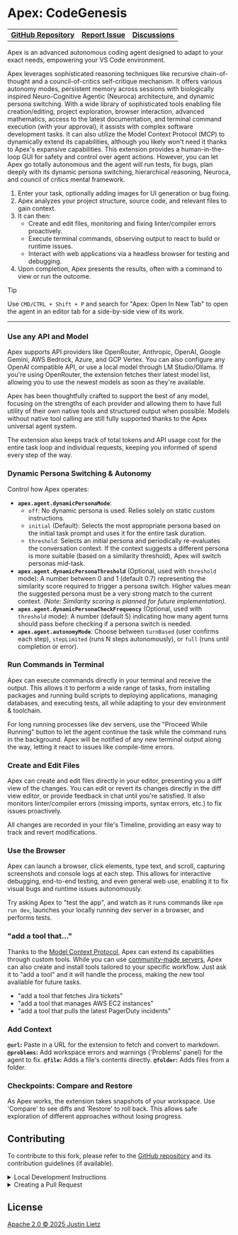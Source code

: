 # Apex: CodeGenesis

<div align="center">
<table>
<tbody>
<td align="center">
<a href="https://github.com/justinlietz93/Apex-CodeGenesis" target="_blank"><strong>GitHub Repository</strong></a>
</td>
<td align="center">
<a href="https://github.com/justinlietz93/Apex-CodeGenesis/issues" target="_blank"><strong>Report Issue</strong></a>
</td>
<td align="center">
<a href="https://github.com/justinlietz93/Apex-CodeGenesis/discussions" target="_blank"><strong>Discussions</strong></a>
</td>
</tbody>
</table>
</div>

Apex is an advanced autonomous coding agent designed to adapt to your exact needs, empowering your VS Code environment.

Apex leverages sophisticated reasoning techniques like recursive chain-of-thought and a council-of-critics self-critique mechanism. It offers various autonomy modes, persistent memory across sessions with biologically inspired Neuro-Cognitive Agentic (Neuroca) architecture, and dynamic persona switching. With a wide library of sophisticated tools enabling file creation/editing, project exploration, browser interaction, advanced mathematics, access to the latest documentation, and terminal command execution (with your approval), it assists with complex software development tasks. It can also utilize the Model Context Protocol (MCP) to dynamically extend its capabilities, although you likely won't need it thanks to Apex's expansive capabilities. This extension provides a human-in-the-loop GUI for safety and control over agent actions. However, you can let Apex go totally autonomous and the agent will run tests, fix bugs, plan deeply with its dynamic persona switching, hierarchical reasoning, Neuroca, and council of critics mental framework.

1.  Enter your task, optionally adding images for UI generation or bug fixing.
2.  Apex analyzes your project structure, source code, and relevant files to gain context.
3.  It can then:
    *   Create and edit files, monitoring and fixing linter/compiler errors proactively.
    *   Execute terminal commands, observing output to react to build or runtime issues.
    *   Interact with web applications via a headless browser for testing and debugging.
4.  Upon completion, Apex presents the results, often with a command to view or run the outcome.

> [!TIP]
> Use `CMD/CTRL + Shift + P` and search for "Apex: Open In New Tab" to open the agent in an editor tab for a side-by-side view of its work.

---

### Use any API and Model

Apex supports API providers like OpenRouter, Anthropic, OpenAI, Google Gemini, AWS Bedrock, Azure, and GCP Vertex. You can also configure any OpenAI compatible API, or use a local model through LM Studio/Ollama. If you're using OpenRouter, the extension fetches their latest model list, allowing you to use the newest models as soon as they're available.

Apex has been thoughtfully crafted to support the best of any model, focusing on the strengths of each provider and allowing them to have full utility of their own native tools and structured output when possible. Models without native tool calling are still fully supported thanks to the Apex universal agent system.

The extension also keeps track of total tokens and API usage cost for the entire task loop and individual requests, keeping you informed of spend every step of the way.

### Dynamic Persona Switching & Autonomy

Control how Apex operates:

-   **`apex.agent.dynamicPersonaMode`**:
    -   `off`: No dynamic persona is used. Relies solely on static custom instructions.
    -   `initial` (Default): Selects the most appropriate persona based on the initial task prompt and uses it for the entire task duration.
    -   `threshold`: Selects an initial persona and periodically re-evaluates the conversation context. If the context suggests a different persona is more suitable (based on a similarity threshold), Apex will switch personas mid-task.
-   **`apex.agent.dynamicPersonaThreshold`** (Optional, used with `threshold` mode): A number between 0 and 1 (default 0.7) representing the similarity score required to trigger a persona switch. Higher values mean the suggested persona must be a very strong match to the current context. *(Note: Similarity scoring is planned for future implementation)*.
-   **`apex.agent.dynamicPersonaCheckFrequency`** (Optional, used with `threshold` mode): A number (default 5) indicating how many agent turns should pass before checking if a persona switch is needed.
-   **`apex.agent.autonomyMode`**: Choose between `turnBased` (user confirms each step), `stepLimited` (runs N steps autonomously), or `full` (runs until completion or error).

### Run Commands in Terminal

Apex can execute commands directly in your terminal and receive the output. This allows it to perform a wide range of tasks, from installing packages and running build scripts to deploying applications, managing databases, and executing tests, all while adapting to your dev environment & toolchain.

For long running processes like dev servers, use the "Proceed While Running" button to let the agent continue the task while the command runs in the background. Apex will be notified of any new terminal output along the way, letting it react to issues like compile-time errors.

### Create and Edit Files

Apex can create and edit files directly in your editor, presenting you a diff view of the changes. You can edit or revert its changes directly in the diff view editor, or provide feedback in chat until you're satisfied. It also monitors linter/compiler errors (missing imports, syntax errors, etc.) to fix issues proactively.

All changes are recorded in your file's Timeline, providing an easy way to track and revert modifications.

### Use the Browser

Apex can launch a browser, click elements, type text, and scroll, capturing screenshots and console logs at each step. This allows for interactive debugging, end-to-end testing, and even general web use, enabling it to fix visual bugs and runtime issues autonomously.

Try asking Apex to "test the app", and watch as it runs commands like `npm run dev`, launches your locally running dev server in a browser, and performs tests.

### "add a tool that..."

Thanks to the [Model Context Protocol](https://github.com/modelcontextprotocol), Apex can extend its capabilities through custom tools. While you can use [community-made servers](https://github.com/modelcontextprotocol/servers), Apex can also create and install tools tailored to your specific workflow. Just ask it to "add a tool" and it will handle the process, making the new tool available for future tasks.

-   "add a tool that fetches Jira tickets"
-   "add a tool that manages AWS EC2 instances"
-   "add a tool that pulls the latest PagerDuty incidents"

### Add Context

**`@url`:** Paste in a URL for the extension to fetch and convert to markdown.
**`@problems`:** Add workspace errors and warnings ('Problems' panel) for the agent to fix.
**`@file`:** Adds a file's contents directly.
**`@folder`:** Adds files from a folder.

### Checkpoints: Compare and Restore

As Apex works, the extension takes snapshots of your workspace. Use 'Compare' to see diffs and 'Restore' to roll back. This allows safe exploration of different approaches without losing progress.

## Contributing

To contribute to this fork, please refer to the [GitHub repository](https://github.com/justinlietz93/Apex-CodeGenesis) and its contribution guidelines (if available).

<details>
<summary>Local Development Instructions</summary>

1. Clone the repository:
    ```bash
    git clone https://github.com/justinlietz93/Apex-CodeGenesis.git
    ```
2. Open the project in VSCode:
    ```bash
    code Apex-CodeGenesis
    ```
3. Install the necessary dependencies for the extension and webview UI:
    ```bash
    npm run install:all
    ```
4. Launch by pressing `F5` (or `Run`->`Start Debugging`) to open a new VSCode window with the extension loaded. (You may need to install the [esbuild problem matchers extension](https://marketplace.visualstudio.com/items?itemName=connor4312.esbuild-problem-matchers) if you run into issues building the project.)

</details>

<details>
<summary>Creating a Pull Request</summary>

1. Before creating a PR, generate a changeset entry:
    ```bash
    npm run changeset
    ```
   This will prompt you for:
   - Type of change (major, minor, patch)
     - `major` → breaking changes (1.0.0 → 2.0.0)
     - `minor` → new features (1.0.0 → 1.1.0)
     - `patch` → bug fixes (1.0.0 → 1.0.1)
   - Description of your changes

2. Commit your changes and the generated `.changeset` file

3. Push your branch and create a PR on GitHub. Our CI will:
   - Run tests and checks
   - Changesetbot will create a comment showing the version impact
   - When merged to main, changesetbot will create a Version Packages PR
   - When the Version Packages PR is merged, a new release will be published

</details>


## License

[Apache 2.0 © 2025 Justin Lietz](./LICENSE)
